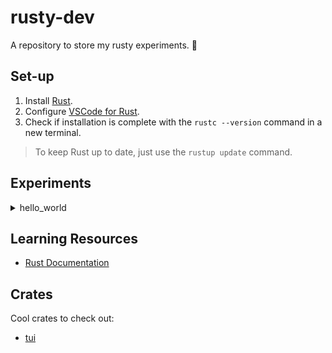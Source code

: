 # rusty-dev
A repository to store my rusty experiments. 🦀

## Set-up
1. Install [Rust](https://rustup.rs/). 
2. Configure [VSCode for Rust](https://code.visualstudio.com/docs/languages/rust).
3. Check if installation is complete with the `rustc --version` command in a new terminal.

> To keep Rust up to date, just use the `rustup update` command.

## Experiments 
<details>
    <summary>hello_world</summary>
    1. Type <code>cargo new hello_world</code> into the terminal to create a new project called "hello_world". <br>
    2. Navigate to the project directory with <code>cd hello_world</code>. <br>
    3. Build the project with <code>cargo build</code>. This will create an executable "hello_world.exe" in the <code>target/debug</code> folder. <br>
    4. Run the project with <code>cargo run</code>.
</details>

## Learning Resources
* [Rust Documentation](https://doc.rust-lang.org/book/title-page.html)

## Crates
Cool crates to check out:
* [tui](https://crates.io/crates/tui)